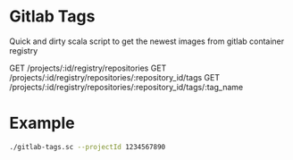 # Gitlab Tags

Quick and dirty scala script to get the newest images from gitlab container registry

GET /projects/:id/registry/repositories
GET /projects/:id/registry/repositories/:repository_id/tags
GET /projects/:id/registry/repositories/:repository_id/tags/:tag_name

# Example


```bash
./gitlab-tags.sc --projectId 1234567890
```

